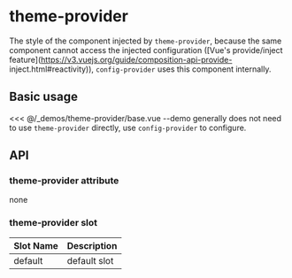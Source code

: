 # theme-provider

The style of the component injected by `theme-provider`, because the same component cannot access the injected configuration ([Vue's provide/inject feature](https://v3.vuejs.org/guide/composition-api-provide- inject.html#reactivity)), `config-provider` uses this component internally.

## Basic usage

<<< @/_demos/theme-provider/base.vue
--demo generally does not need to use `theme-provider` directly, use `config-provider` to configure.

## API

### theme-provider attribute

none

### theme-provider slot

| Slot Name | Description |
| :----- | :------- |
| default | default slot |
